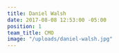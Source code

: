 ```yaml
---
title: Daniel Walsh
date: 2017-08-08 12:53:00 -05:00
position: 1
team_title: CMO
image: "/uploads/daniel-walsh.jpg"
---
```



